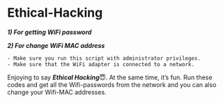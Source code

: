 # Ethical-Hacking
***1) For getting WiFi password***

***2) For change WiFi MAC address***

	- Make sure you run this script with administrator privileges.
	- Make sure that the WiFi adapter is connected to a network.

Enjoying to say  ***Ethical Hacking***:innocent:. At the same time, it’s fun. Run these codes and get all the Wifi-passwords from the network and you can also change your Wifi-MAC addresses.
